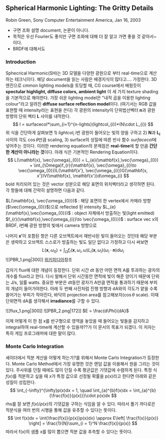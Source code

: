 
## Spherical Harmonic Lighting: The Gritty Details
Robin Green, Sony Computer Entertainment America, Jan 16, 2003

- 구면 조화 설명 document, 논문이 아니다.
- 목적은 우선 Fourier도 좋지만 구면 조화에 대해 더 잘 알고 가면 좋을 것 같아서~이다.
- BRDF에 대해서도

### Introduction

Sphecrical Harmonic(SH)는 3D 모델을 다양한 광원으로 부터 real-time으로 계산하는 테크닉이다. 해당 document을 읽는 사람은 배경지식이 많다고.... 가정한다. 3D 엔진으로 cmmon lighting models을 토딩할 때, CG course에서 배웠듯이 **spectular highlight, diffuse colors, ambient light** 이 세 가지 texture shading을 기본적으로 해야한다. 가장 쉬운 lighting model은 "내적 곱을 이용한 lighting colour"라고 알려진 **diffuse surface reflection model**이다. (여기서는 RGB 값을 표현할 때 intensity라는 표현을 쓴다) 각 광원의 intensity이 단위법선벡터 $\mathbf{n}$과 광원 방향의 단위 벡터 $\mathbf{L}$ 사이를 내적한다.
$$
I = surfacecol*\sum_{i=1}^{n-lights}(lightcol_{i})*(N\cdot L_{i})
$$
위 식을 간단하게 살펴보면 1) $lightcol_{i}$ i번 광원이 들어오는 빛의 양을 구하고 2) $\mathbf{N}$과 $\mathbf{L_{i}}$ 사이의 각도 $\cos \theta$만큼 scaling, 3) surface의 성질에 따른 반사 함수 $surfacecol$에 넣어주는 것이다. 이러한 rendering equation의 문제점은 **real-time**에 할 만큼 **간단한 계산이 아니라는 것**이다. 아래 식은 기본적인 Rendering Equation이다.
$$
L(\mathbf{x}, \vec{\omega}_{0}) = L_{e}(\mathbf{x},\vec{\omega}_{0}) + \int_{\Omega}f_{r}(\mathbf{x}, \vec{\omega}_{i}\to \vec{\omega_{0}})L(\mathbf{x'}, \vec{\omega_{i}})G(\mathbf{x, x'})V(\mathbf{x}, \mathbf{x'})d\omega_{i}
$$
bold 처리되어 있는 것은 vector 성분으로 해당 표면의 위치벡터라고 생각하면 된다. 각 항들에 대해 간략히 설명하면 다음과 같다.

$L(\mathbf{x}, \vec{\omega_{0}})$ : 해당 표면의 한 vertex에서 카메라 방향($\vec{\omega_{0}}$)으로 reflected 된 intensity
$L_{e}(\mathbf{x},\vec{\omega_{0}})$ : object 자체에서 방출하는 빛(light emitted)
$f_{r}(\mathbf{x},\vec{\omega_{i}}\to \vec{\omega_{0}})$ : surface vec x의 BRDF, i번째 광원 방향의 빛에서 camera 방향으로

나머지 $\mathbf{x'}$이 포함된 항은 다른 오브젝트에서 재반사된 빛이 들어오는 것인데 해당 부분은 생략하고 오브젝트 스스로가 방출하는 빛도 일단 없다고 가정하고 다시 써보면
$$
L(\mathbf{x}, {\omega}_{0}) = \int_{\Omega}f_{r}(\mathbf{x},\omega_{i},\omega)L_{i}(\mathbf{x},\omega_{i})(\omega_{i}\cdot \mathbf{n})d\omega_{i}
$$
![[PBR_1.png|300]] [위키피디아](https://en.wikipedia.org/wiki/Rendering_equation)참조

갑자기 flux에 대한 개념이 등장한다. 단위 시간 dt 동안 어떤 면적 A를 투과하는 광자의 개수를 flux라고 한다. 다시 말해서 단위 시간동안 면적에 빛이 해준 양이기 때문에 단위는 J/s, 일률 watts.  중요한 부분은 dt동안 광자가 A만큼 면적을 통과하기 때문에 부피의 개념이 들어가야한다. 아래 두 번째 사진처럼 진행 방향과 dA와의 각도가 얕을 수록  쓸어가는 부피가 작아진다, 바닥의 projection area를 참고해보자($\cos \theta$ scale). 이때 단위면적 dA를 생각해서 **irradiance**를 구할 수 있다.

![[flux_1.png|300]]   ![[PBR_2.png|172]]    $E = \frac{d\Phi}{dA}$

이제 어떻게 이 한 점 x를 반구형으로 영역을 놓았을 때 들어오는 빛들을 감지하고 integral하여 real-time에 계산할 수 있을까??가 이 문서의 목표가 되겠다. 이 저자는 특히 게임 프로그래머에 대한 말이 많다.

### Monte Carlo Integration

셰이더에서 적분 계산을 어떻게 하는가?를 위해서 Monte Carlo Integration가 등장한다. Monte Carlo Method에서 가장 유명한 것은 랜덤 값을 이용해서 원을 그리는 것이 있다. 주사위를 던질 때에도 많이 던질 수록 평균값은 기댓값에 수렴하게 된다. 특정 식 $f(x)$를 적분하고 싶을 때 x가 특정 값으로 선정될 확률을 p(x)라고 한다면 아래와 같은 성질이 성립한다.
$$
\int_{-\infty}^{\infty}p(x)dx = 1, \quad \int_{a}^{b}f(x)dx = \int_{a}^{b} {\frac{f(x)}{p(x)}}\cdot p(x)dx
$$
rhs를 잘 보면 $f(x)/p(x)$의 기댓값을 구하는 식임을 알 수 있다. 따라서 풀기 까다로은 적분식을 여러 번의 시행을 통해 값을 유추할 수 있다는 뜻이다.
$$
\int f(x)dx = \int{\frac{f(x)}{p(x)}p(x)dx}  \approx E\left[ \frac{f(x)}{p(x)} \right] = \frac{1}{N}\sum_{i = 1}^N \frac{f(x)}{p(x)}
$$
따라서 f(x)의 샘플 x를 많이 뽑으면 적분 값을 추측할 수 있다는 뜻이다.